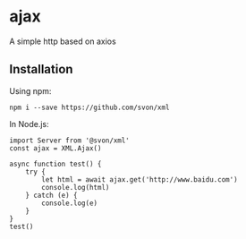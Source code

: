 # ajax

A simple http based on axios


## Installation

Using npm:

	npm i --save https://github.com/svon/xml

In Node.js:

	import Server from '@svon/xml'
	const ajax = XML.Ajax()

	async function test() {
		try {
			let html = await ajax.get('http://www.baidu.com')
			console.log(html)
		} catch (e) {
			console.log(e)
		}
	}
	test()

